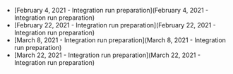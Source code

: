 * [February 4, 2021 - Integration run preparation](February 4, 2021 - Integration run preparation)
* [February 22, 2021 - Integration run preparation](February 22, 2021 - Integration run preparation)
* [March 8, 2021 - Integration run preparation](March 8, 2021 - Integration run preparation)
* [March 22, 2021 - Integration run preparation](March 22, 2021 - Integration run preparation)